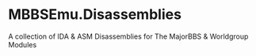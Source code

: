 # MBBSEmu.Disassemblies
A collection of IDA &amp; ASM Disassemblies for The MajorBBS &amp; Worldgroup Modules
